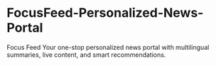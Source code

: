 # FocusFeed-Personalized-News-Portal
Focus Feed  Your one-stop personalized news portal with multilingual summaries, live content, and smart recommendations.  
